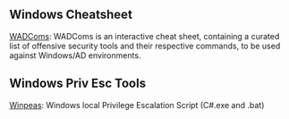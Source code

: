## Windows Cheatsheet
[WADComs](https://wadcoms.github.io/): WADComs is an interactive cheat sheet, containing a curated list of offensive security tools and their respective commands, to be used against Windows/AD environments.


## Windows Priv Esc Tools
[Winpeas](https://github.com/carlospolop/PEASS-ng/tree/master/winPEAS): Windows local Privilege Escalation Script (C#.exe and .bat)
